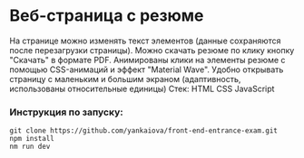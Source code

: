 
# Веб-страница с резюме
На странице можно изменять текст элементов (данные сохраняются после перезагрузки страницы). Можно скачать резюме по клику кнопку "Скачать" в формате PDF. 
Анимированы клики на элементы резюме с помощью CSS-анимаций и эффект "Material Wave". Удобно открывать страницу с маленьким и большим экраном (адаптивность, использованы относительные единицы)
Стек: HTML CSS JavaScript
### Инструкция по запуску:
```
git clone https://github.com/yankaiova/front-end-entrance-exam.git
npm install
nm run dev
```
